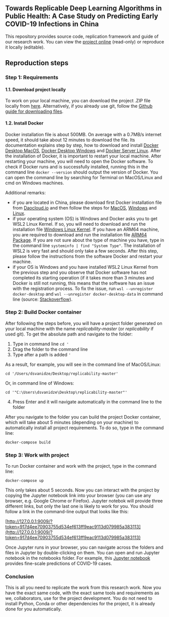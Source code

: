 ## Towards Replicable Deep Learning Algorithms in Public Health: A Case Study on Predicting Early COVID-19 Infections in China

This repository provides source code, replication framework and guide of our research work. You can view the [project online](http://c100-159.cloud.gwdg.de:9009/lab/tree/notebooks/main.ipynb?token=7cf55c2887d81e8ea8da627112d0753e4b4fc79345f121fc) (read-only) or reproduce it locally (editable).


## Reproduction steps

### Step 1: Requirements

#### 1.1. Download project locally
To work on your local machine, you can download the project .ZIP file locally from [here](https://github.com/dsvanidze/replicability/archive/refs/heads/master.zip). Alternatively, if you already use git, follow the [Github guide for downloading files](https://docs.github.com/en/enterprise/2.13/user/articles/cloning-a-repository).

#### 1.2. Install Docker
Docker installation file is about 500MB. On average with a 0.7MB/s internet speed, it should take about 12 minutes to download the file. Its documentation explains step by step, how to download and install [Docker Desktop MacOS](https://docs.docker.com/docker-for-mac/install/), [Docker Desktop Windows](https://docs.docker.com/docker-for-windows/install/) and [Docker Server Linux](https://docs.docker.com/engine/install/#server). After the installation of Docker, it is important to restart your local machine. After restarting your machine, you will need to open the Docker software. To check if Docker runs and is successfully installed, running this in the command line `docker --version` should output the version of Docker. You can open the command line by searching for Terminal on MacOS/Linux and cmd on Windows machines.

Additional remarks:
* if you are located in China, please download first Docker installation file from [Daocloud.io](http://get.daocloud.io/#install-docker-for-mac-windows) and then follow the steps for [MacOS](https://docs.docker.com/docker-for-mac/install/), [Windows](https://docs.docker.com/docker-for-windows/install/) and [Linux](https://docs.docker.com/engine/install/).
* if your operating system (OS) is Windows and Docker asks you to get WSL2 Linux Kernel. If so, you will need to download and run the installation file [Windows Linux Kernel](https://wslstorestorage.blob.core.windows.net/wslblob/wsl_update_x64.msi). If you have an ARM64 machine, you are required to download and run the installation file [ARM64 Package](https://wslstorestorage.blob.core.windows.net/wslblob/wsl_update_arm64.msi). If you are not sure about the type of machine you have, type in the command line `systeminfo | find "System Type"`. The installation of WSL2 is very fast and should only take a few seconds. After this step, please follow the instructions from the software Docker and restart your machine.
* if your OS is Windows and you have installed WSL2 Linux Kernel from the previous step and you observe that Docker software has not completed its starting operation (if it takes more than 3 minutes and Docker is still not running, this means that the software has an issue with the registration process. To fix the issue, run `wsl --unregister docker-desktop` and `wsl --unregister docker-desktop-data` in command line (source: [Stackoverflow](https://stackoverflow.com/a/62495664/6072503)).

### Step 2: Build Docker container
After following the steps before, you will have a project folder generated on your local machine with the name *replicability-master* (or *replicability* if used git). To get the absolute path and navigate to the folder:
1. Type in command line `cd '`
1. Drag the folder to the command line
1. Type after a path is added `'`

As a result, for example, you will see in the command line of MacOS/Linux:

`cd '/Users/dsvanidze/Desktop/replicability-master'`

Or, in command line of Windows:

`cd '"C:\Users\dsvanidze\Desktop\replicability-master"'`

4. Press Enter and it will navigate automatically in the command line to the folder

After you  navigate to  the folder you can build the project Docker container, which will take about 5 minutes (depending on your machine) to automatically install all project requirements. To do so, type in the command line:

`docker-compose build`

### Step 3: Work with project
To run Docker container and work with the project, type in the command line:

`docker-compose up`

This only takes about 5 seconds. Now you can interact with the project by copying the Jupyter notebook link into your browser (you can use any browser, e.g. Google Chrome or Firefox). Jupyter notebok will provide three different links, but only the last one is likely to work for you. You should follow a link in the command-line output that looks like this:

[http://127.0.0.1:9009/?token=917d4ee70903755d534ef613ff9eac9113d079985a383113](http://127.0.0.1:9009/?token=917d4ee70903755d534ef613ff9eac9113d079985a383113)

Once Jupyter runs in your browser, you can navigate across the folders and files in Jupyter by double-clicking on them. You can open and run Jupyter notebook in the notebooks folder. For example, this [Jupyter notebook](http://127.0.0.1:9009/lab/tree/notebooks/predictions/generate-fine-scale-features.ipynb) provides fine-scale predictions of COVID-19 cases.

### Conclusion

This is all you need to replicate the work from this research work. Now you have the exact same code, with the exact same tools and requirements as we, collaborators, use for the project development. You do not need to install Python, Conda or other dependencies for the project, it is already done for you automatically.
